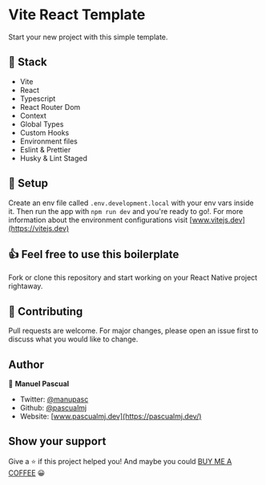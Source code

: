 # Vite React Template

Start your new project with this simple template.

## 📕 Stack

- Vite
- React
- Typescript
- React Router Dom
- Context
- Global Types
- Custom Hooks
- Environment files
- Eslint & Prettier
- Husky & Lint Staged

## 🚀 Setup

Create an env file called `.env.development.local` with your env vars inside it. Then run the app with `npm run dev` and you're ready to go!. For more information about the environment configurations visit [www.vitejs.dev](https://vitejs.dev)

## 👍 Feel free to use this boilerplate

Fork or clone this repository and start working on your React Native project rightaway.

## 🤝 Contributing

Pull requests are welcome. For major changes, please open an issue first to discuss what you would like to change.

## Author

👤 **Manuel Pascual**

- Twitter: [@manupasc](https://twitter.com/manupasc)
- Github: [@pascualmj](https://github.com/pascualmj)
- Website: [www.pascualmj.dev](https://pascualmj.dev/)

## Show your support

Give a ⭐️ if this project helped you!
And maybe you could [BUY ME A COFFEE](https://www.buymeacoffee.com/pascualmj) 😀
